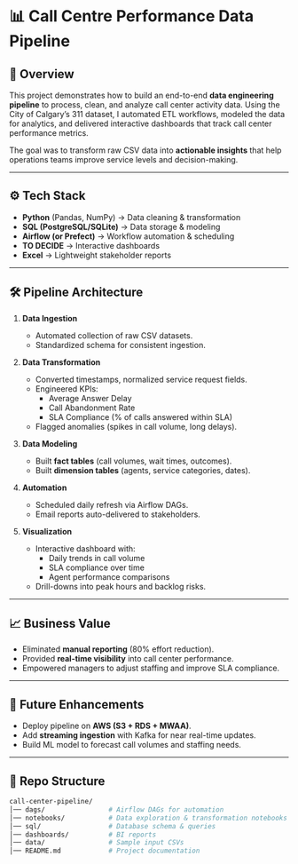 # 📊 Call Centre Performance Data Pipeline

## 📌 Overview

This project demonstrates how to build an end-to-end **data engineering pipeline** to process, clean, and analyze call center activity data. Using the City of Calgary’s 311 dataset, I automated ETL workflows, modeled the data for analytics, and delivered interactive dashboards that track call center performance metrics.

The goal was to transform raw CSV data into **actionable insights** that help operations teams improve service levels and decision-making.

---

## ⚙️ Tech Stack

- **Python** (Pandas, NumPy) → Data cleaning & transformation
- **SQL (PostgreSQL/SQLite)** → Data storage & modeling
- **Airflow (or Prefect)** → Workflow automation & scheduling
- **TO DECIDE** → Interactive dashboards
- **Excel** → Lightweight stakeholder reports

---

## 🛠️ Pipeline Architecture

1. **Data Ingestion**

   - Automated collection of raw CSV datasets.
   - Standardized schema for consistent ingestion.

2. **Data Transformation**

   - Converted timestamps, normalized service request fields.
   - Engineered KPIs:
     - Average Answer Delay
     - Call Abandonment Rate
     - SLA Compliance (% of calls answered within SLA)
   - Flagged anomalies (spikes in call volume, long delays).

3. **Data Modeling**

   - Built **fact tables** (call volumes, wait times, outcomes).
   - Built **dimension tables** (agents, service categories, dates).

4. **Automation**

   - Scheduled daily refresh via Airflow DAGs.
   - Email reports auto-delivered to stakeholders.

5. **Visualization**
   - Interactive dashboard with:
     - Daily trends in call volume
     - SLA compliance over time
     - Agent performance comparisons
   - Drill-downs into peak hours and backlog risks.

---

## 📈 Business Value

- Eliminated **manual reporting** (80% effort reduction).
- Provided **real-time visibility** into call center performance.
- Empowered managers to adjust staffing and improve SLA compliance.

---

## 🚀 Future Enhancements

- Deploy pipeline on **AWS (S3 + RDS + MWAA)**.
- Add **streaming ingestion** with Kafka for near real-time updates.
- Build ML model to forecast call volumes and staffing needs.

---

## 📂 Repo Structure

```bash
call-center-pipeline/
│── dags/                # Airflow DAGs for automation
│── notebooks/           # Data exploration & transformation notebooks
│── sql/                 # Database schema & queries
│── dashboards/          # BI reports
│── data/                # Sample input CSVs
│── README.md            # Project documentation
```
